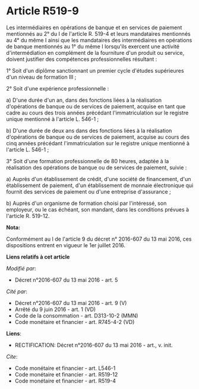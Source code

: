 # Article R519-9

Les intermédiaires en opérations de banque et en services de paiement mentionnés au 2° du I de l'article R. 519-4 et leurs
mandataires mentionnés au 4° du même I ainsi que les mandataires des intermédiaires en opérations de banque mentionnés au 1°
du même I lorsqu'ils exercent une activité d'intermédiation en complément de la fourniture d'un produit ou service, doivent
justifier des compétences professionnelles résultant : 

1° Soit d'un diplôme sanctionnant un premier cycle d'études supérieures d'un niveau de formation III ; 

2° Soit d'une expérience professionnelle : 

a) D'une durée d'un an, dans des fonctions liées à la réalisation d'opérations de banque ou de services de paiement, acquise
en tant que cadre au cours des trois années précédant l'immatriculation sur le registre unique mentionné à l'article L.
546-1 ; 

b) D'une durée de deux ans dans des fonctions liées à la réalisation d'opérations de banque ou de services de paiement,
acquise au cours des cinq années précédant l'immatriculation sur le registre unique mentionné à l'article L. 546-1 ; 

3° Soit d'une formation professionnelle de 80 heures, adaptée à la réalisation des opérations de banque ou de services de
paiement, suivie : 

a) Auprès d'un établissement de crédit, d'une société de financement, d'un établissement de paiement, d'un établissement de
monnaie électronique qui fournit des services de paiement ou d'une entreprise d'assurance ; 

b) Auprès d'un organisme de formation choisi par l'intéressé, son employeur, ou le cas échéant, son mandant, dans les
conditions prévues à l'article R. 519-12.

**Nota:**

Conformément au I de l'article 9 du décret n° 2016-607 du 13 mai 2016, ces dispositions entrent en vigueur le 1er juillet
2016.

**Liens relatifs à cet article**

_Modifié par_:

  - Décret n°2016-607 du 13 mai 2016 - art. 5

_Cité par_:

  - Décret n°2016-607 du 13 mai 2016 - art. 9 (V)
  - Arrêté du 9 juin 2016 - art. 1 (VD)
  - Code de la consommation - art. D313-10-2 (MMN)
  - Code monétaire et financier - art. R745-4-2 (VD)

**Liens**:

  - RECTIFICATION: Décret n°2016-607 du 13 mai 2016 - art., v. init.

_Cite_:

  - Code monétaire et financier - art. L546-1
  - Code monétaire et financier - art. R519-12
  - Code monétaire et financier - art. R519-4
